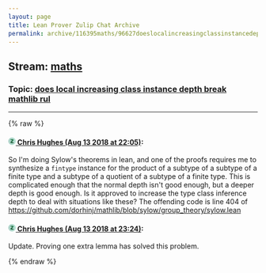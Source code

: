 ```yaml
---
layout: page
title: Lean Prover Zulip Chat Archive 
permalink: archive/116395maths/96627doeslocalincreasingclassinstancedepthbreakmathlibrul.html
---
```


## Stream: [maths](index.html)
### Topic: [does local increasing class instance depth break mathlib rul](96627doeslocalincreasingclassinstancedepthbreakmathlibrul.html)

---


{% raw %}
#### [![Click to go to Zulip](../../assets/img/zulip2.png) Chris Hughes (Aug 13 2018 at 22:05)](https://leanprover.zulipchat.com/#narrow/stream/116395-maths/topic/does%20local%20increasing%20class%20instance%20depth%20break%20mathlib%20rul/near/132068633):
So I'm doing Sylow's theorems in lean, and one of the proofs requires me to synthesize a `fintype` instance for the product of a subtype of a subtype of a finite type and a subtype of a quotient of a subtype of a finite type. This is complicated enough that the normal depth isn't good enough, but a deeper depth is good enough. Is it approved to increase the type class inference depth to deal with situations like these? The offending code is line 404 of https://github.com/dorhinj/mathlib/blob/sylow/group_theory/sylow.lean

#### [![Click to go to Zulip](../../assets/img/zulip2.png) Chris Hughes (Aug 13 2018 at 23:24)](https://leanprover.zulipchat.com/#narrow/stream/116395-maths/topic/does%20local%20increasing%20class%20instance%20depth%20break%20mathlib%20rul/near/132072872):
Update. Proving one extra lemma has solved this problem.


{% endraw %}
